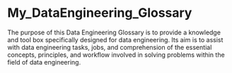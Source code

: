 # My_DataEngineering_Glossary
The purpose of this Data Engineering Glossary is to provide a knowledge and tool box specifically designed for data engineering. Its aim is to assist with data engineering tasks, jobs, and comprehension of the essential concepts, principles, and workflow involved in solving problems within the field of data engineering.
